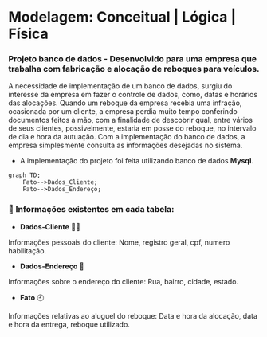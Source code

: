 # Modelagem: Conceitual | Lógica | Física

### Projeto banco de dados - Desenvolvido para uma empresa que trabalha com fabricação e alocação de reboques para veículos.
A necessidade de implementação de um banco de dados, surgiu do interesse da empresa
em fazer o controle de dados, como, datas e horários das alocações. 
Quando um reboque da empresa recebia uma infração, ocasionada por um
cliente, a empresa perdia muito tempo conferindo documentos feitos à mão, com a finalidade de descobrir qual, entre vários de seus clientes, possivelmente, estaria em posse do reboque, no intervalo de dia e hora da autuação. Com a implementação do banco de dados, a empresa simplesmente consulta as informações desejadas no sistema. 

+ A implementação do projeto foi feita utilizando banco de dados **Mysql**.

```mermaid
graph TD;
    Fato-->Dados_Cliente;
    Fato-->Dados_Endereço;
```

### 🔎 Informações existentes em cada tabela:

+ **Dados-Cliente** 🙎‍♂️

Informações pessoais do cliente: Nome, registro geral, cpf, numero habilitação.

+ **Dados-Endereço** 🏡

Informações sobre o endereço do cliente: Rua, bairro, cidade, estado.

+ **Fato** 🕘

Informações relativas ao aluguel do reboque: Data e hora da alocação, data e hora da entrega, reboque utilizado.




